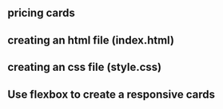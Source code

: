 ## pricing cards

## creating an html file (index.html)

## creating an css file (style.css)

## Use flexbox to create a responsive cards